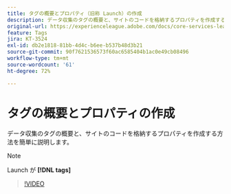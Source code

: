 ```yaml
---
title: タグの概要とプロパティ（旧称 Launch）の作成
description: データ収集のタグの概要と、サイトのコードを格納するプロパティを作成する方法を簡単に説明します。
original-url: https://experienceleague.adobe.com/docs/core-services-learn/tutorials/launch-web/launch-overview-and-creating-properties.html
feature: Tags
jira: KT-3524
exl-id: db2e1818-81bb-4d4c-b6ee-b537b48d3b21
source-git-commit: 90f7621536573f60ac6585404b1ac0e49cb08496
workflow-type: tm+mt
source-wordcount: '61'
ht-degree: 72%

---
```


# タグの概要とプロパティの作成

データ収集のタグの概要と、サイトのコードを格納するプロパティを作成する方法を簡単に説明します。

>[!NOTE]
>
> Launch が **[!DNL tags]**

>[!VIDEO](https://video.tv.adobe.com/v/28727/?quality=12&learn=on)
